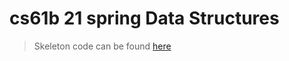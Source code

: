 # cs61b 21 spring Data Structures
> Skeleton code can be found [here]([here](https://github.com/Berkeley-CS61B/skeleton-sp21))
>
> 